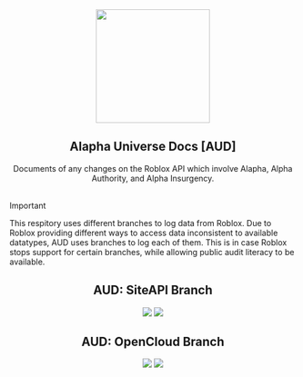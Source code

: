 <div align="center">
<img src="Assets/resp_icon.png" width="200">
<h2>Alapha Universe Docs [AUD]</h2>
Documents of any changes on the Roblox API which involve Alapha, Alpha Authority, and Alpha Insurgency.
<br>
<br>
</div>

> [!IMPORTANT]  
> This respitory uses different branches to log data from Roblox. Due to Roblox providing different ways to access data inconsistent to available datatypes, AUD uses branches to log each of them. This is in case Roblox stops support for certain branches, while allowing public audit literacy to be available.

<div align="center">
<h2>AUD: SiteAPI Branch</h2>
<img src="https://img.shields.io/github/commit-activity/t/TRENATTI/alapha-universe-docs/SiteAPI">
<img src="https://img.shields.io/github/last-commit/TRENATTI/alapha-universe-docs/SiteAPI">
<br>
<h2>AUD: OpenCloud Branch</h2>
<img src="https://img.shields.io/github/commit-activity/t/TRENATTI/alapha-universe-docs/OpenCloud">
<img src="https://img.shields.io/github/last-commit/TRENATTI/alapha-universe-docs/OpenCloud">
</div>
